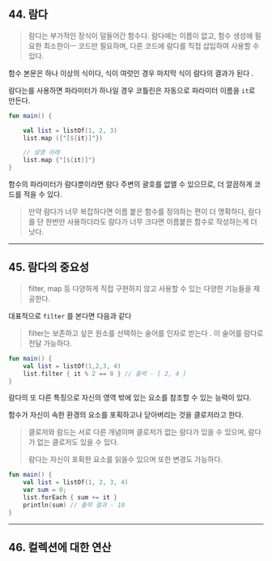 ## 44. 람다

> 람다는 부가적인 장식이 덜들어간 함수다. 람다에는 이름이 없고, 함수 생성에 필요한 최소한이ㅡ
> 코드만 필요하며, 다른 코드에 람다를 직접 삽입하여 사용할 수 있다.

함수 본문은 하나 이상의 식이다, 식이 여럿인 경우 마지막 식이 람다의 결과가 된다 .

람다는를 사용하면 파라미터가 하나일 경우 코틀린은 자동으로 파라미터 이름을 `it`로 만든다.

```kotlin
fun main() {

    val list = listOf(1, 2, 3)
    list.map ({"[${it}]"})

    // 설명 아래 
    list.map {"[${it}]"}
}
```

함수의 파라미터가 람다뿐이라면 람다 주변의 괄호를  없앨 수 있으므로, 더 깔끔하게 코드를 적을 수 있다.

> 만약 람다가 너무 복잡하다면 이름 붙은 함수를 정의하는 편이 더 명확하다, 람다를 단 한번만 사용하더라도 람다가 너무 크다면 이름붙은 함수로 작성하는게 더 낫다.

---

## 45. 람다의 중요성

> filter, map 등 다양하게 직접 구현하지 않고 사용할 수 있는 다양한 기능들을 제공한다. 

대표적으로 `filter` 를 본다면 다음과 같다

> filter는 보존하고 싶은 원소를 선택하는 술어를 인자로 받는다 . 이 술어를 람다로 전달 가능하다.

```kotlin
fun main() {
    val list = listOf(1,2,3, 4)
    list.filter { it % 2 == 0 } // 출력 - [ 2, 4 ]
}
```

람다의 또 다른 특징으로 자신의 영역 밖에 있는 요소를 참조할 수 있는 능력이 있다.

함수가 자신이 속한 환경의 요소를 포획하고나 닫아버리는 것을 클로저라고 한다.

> 클로저와 람드는 서로 다른 개념이며 클로저가 없는 람다가 있을 수 있으며, 람다가 없는 클로저도 있을 수 있다.
> 
> 람다는 자신이 포획한 요소를 읽을수 있으며 또한 변경도 가능하다.

```kotlin
fun main() {
    val list = listOf(1, 2, 3, 4)
    var sum = 0;
    list.forEach { sum += it }
    println(sum) // 출력 결과 - 10
}
```

---

## 46. 컬렉션에 대한 연산